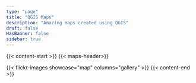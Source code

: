 ```yaml
---
type: "page"
title: "QGIS Maps"
description: "Amazing maps created using QGIS"
draft: false
HasBanner: false
sidebar: true
---
```

{{< content-start  >}}
{{< maps-header>}}

{{< flickr-images showcase="map" columns="gallery" >}}
{{< content-end  >}}
